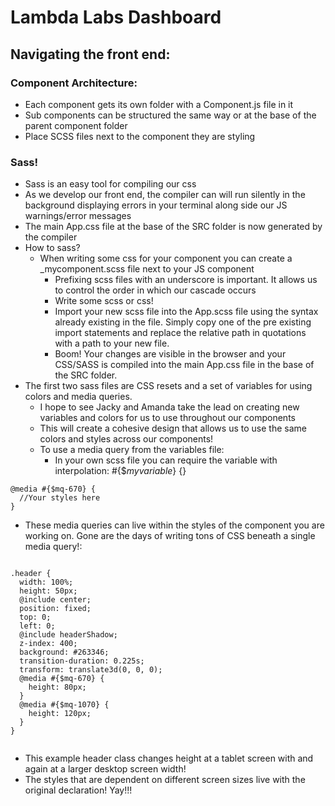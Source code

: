 # Lambda Labs Dashboard

## Navigating the front end: 

### Component Architecture:
  - Each component gets its own folder with a Component.js file in it
  - Sub components can be structured the same way or at the base of the parent component folder
  - Place SCSS files next to the component they are styling

### Sass!
  - Sass is an easy tool for compiling our css
  - As we develop our front end, the compiler can will run silently in the background displaying errors in your terminal along side our JS warnings/error messages
  - The main App.css file at the base of the SRC folder is now generated by the compiler
  - How to sass?
    + When writing some css for your component you can create a _mycomponent.scss file next to your JS component
      * Prefixing scss files with an underscore is important. It allows us to control the order in which our cascade occurs
      * Write some scss or css!
      * Import your new scss file into the App.scss file using the syntax already existing in the file. Simply copy one of the pre existing import statements and replace the relative path in quotations with a path to your new file. 
      * Boom! Your changes are visible in the browser and your CSS/SASS is compiled into the main App.css file in the base of the SRC folder.
  - The first two sass files are CSS resets and a set of variables for using colors and media queries. 
      * I hope to see Jacky and Amanda take the lead on creating new variables and colors for us to use throughout our components
      * This will create a cohesive design that allows us to use the same colors and styles across our components!
      * To use a media query from the variables file: 
        - In your own scss file you can require the variable with interpolation: #{$_myvariable_} {}
``` 
@media #{$mq-670} {
  //Your styles here
} 
```
      
  - These media queries can live within the styles of the component you are working on. Gone are the days of writing tons of CSS beneath a single media query!:

``` 

.header {
  width: 100%;
  height: 50px;
  @include center;
  position: fixed;
  top: 0;
  left: 0;
  @include headerShadow;
  z-index: 400;
  background: #263346;
  transition-duration: 0.225s;
  transform: translate3d(0, 0, 0);
  @media #{$mq-670} {
    height: 80px;
  }
  @media #{$mq-1070} {
    height: 120px;
  }
} 
    
```

  * This example header class changes height at a tablet screen with and again at a larger desktop screen width! 
  * The styles that are dependent on different screen sizes live with the original declaration! Yay!!!